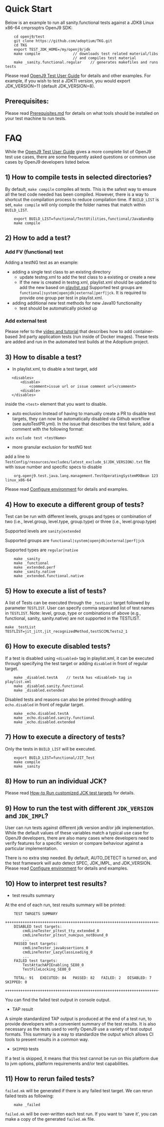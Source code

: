 <!--
Copyright (c) 2016, 2022 IBM Corp. and others

This program and the accompanying materials are made available under
the terms of the Eclipse Public License 2.0 which accompanies this
distribution and is available at https://www.eclipse.org/legal/epl-2.0/
or the Apache License, Version 2.0 which accompanies this distribution and
is available at https://www.apache.org/licenses/LICENSE-2.0.

This Source Code may also be made available under the following
Secondary Licenses when the conditions for such availability set
forth in the Eclipse Public License, v. 2.0 are satisfied: GNU
General Public License, version 2 with the GNU Classpath
Exception [1] and GNU General Public License, version 2 with the
OpenJDK Assembly Exception [2].

[1] https://www.gnu.org/software/classpath/license.html
[2] http://openjdk.java.net/legal/assembly-exception.html

SPDX-License-Identifier: EPL-2.0 OR Apache-2.0 OR GPL-2.0 WITH Classpath-exception-2.0 OR LicenseRef-GPL-2.0 WITH Assembly-exception
-->

# Quick Start

Below is an example to run all sanity.functional tests against a JDK8
Linux x86-64 cmprssptrs OpenJ9 SDK:

```
    cd openj9/test
    git clone https://github.com/adoptium/TKG.git
    cd TKG
    export TEST_JDK_HOME=/my/openj9/jdk
    make compile               // downloads test related material/libs
                               // and compiles test material
    make _sanity.functional.regular    // generates makefiles and runs tests
```

Please read [OpenJ9 Test User Guide](./docs/OpenJ9TestUserGuide.md) for
details and other examples.  For example, if you wish to test a JDK11 version,
you would export JDK_VERSION=11 (default JDK_VERSION=8).

## Prerequisites:
Please read [Prerequisites.md](./docs/Prerequisites.md) for details on
what tools should be installed on your test machine to run tests.

# FAQ

While the [OpenJ9 Test User Guide](./docs/OpenJ9TestUserGuide.md) gives
a more complete list of OpenJ9 test use cases, there are some
frequently asked questions or common use cases by OpenJ9 developers
listed below.

## 1) How to compile tests in selected directories?

By default, `make compile` compiles all tests. This is the safest way
to ensure all the test code needed has been compiled. However, there is a
way to shortcut the compilation process to reduce compilation time. If
`BUILD_LIST` is set, `make compile` will only compile the folder names
that match within `BUILD_LIST`.

```
    export BUILD_LIST=functional/TestUtilities,functional/Java8andUp
    make compile
```

## 2) How to add a test?

### Add FV (functional) test
Adding a testNG test as an example:
- adding a single test class to an existing directory
    - update testng.xml to add the test class to a existing <test> or
    create a new <test>
    - If the new <test> is created in testng.xml, playlist.xml should
    be updated to add the new <test> based on [playlist.xsd](./TKG/playlist.xsd)
    Supported test groups are `functional|system|openjdk|external|perf|jck`.
    It is required to provide one group per test in playlist.xml.
- adding additional new test methods for new Java10 functionality
    - test should be automatically picked up

### Add external test
Please refer to the [video and tutorial](https://blog.adoptopenjdk.net/2018/02/adding-third-party-application-tests-adoptopenjdk)
that describes how to add container-based 3rd party application tests
(run inside of Docker images). These tests are added and run in the
automated test builds at the Adoptium project.

## 3) How to disable a test?

- In playlist.xml, to disable a test target, add

 ```
    <disables>
        <disable>
            <comment>issue url or issue comment url</comment>
        <disable>
    </disables>
 ```

inside the `<test>` element that you want to disable.

- auto exclusion
Instead of having to manually create a PR to disable test targets, they can now be automatically disabled via Github workflow (see autoTestPR.yml). In the issue that describes the test failure, add a comment with the following format:

```auto exclude test <testName>```

- more granular exclusion for testNG test

add a line to `TestConfig/resources/excludes/latest_exclude_$(JDK_VERSION).txt`
 file with issue number and specific specs to disable
```
    org.openj9.test.java.lang.management.TestOperatingSystemMXBean 123 linux_x86-64
```

Please read [Configure environment](./docs/OpenJ9TestUserGuide.md#5-exclude-tests) for details and examples.

## 4) How to execute a different group of tests?

Test can be run with different levels, groups and types or combination of two
(i.e., level.group, level.type, group.type) or three (i.e., level.group.type)

Supported levels are `sanity|extended`

Supported groups  are `functional|system|openjdk|external|perf|jck`

Supported types  are `regular|native`

```
    make _sanity
    make _functional
    make _extended.perf
    make _sanity.native
    make _extended.functional.native
```

## 5) How to execute a list of tests?

A list of Tests can be executed through the `_testList` target followed by parameter `TESTLIST`. User can specify comma separated list of test names in `TESTLIST`. Note:  level, group, type or combinations of above (e.g., functional, sanity, sanity.native) are not supported in the TESTLIST.

```
make _testList TESTLIST=jit_jitt,jit_recognizedMethod,testSCCMLTests2_1
```

## 6) How to execute disabled tests?

If a test is disabled using `<disabled>` tag in playlist.xml, it can be executed through specifying the test target or adding `disabled` in front of regular target.

```
    make _disabled.testA    // testA has <disabled> tag in playlist.xml
    make _disabled.sanity.functional
    make _disabled.extended
```

Disabled tests and reasons can also be printed through adding `echo.disabled` in front of regular target.

```
    make _echo.disabled.testA
    make _echo.disabled.sanity.functional
    make _echo.disabled.extended
```

## 7) How to execute a directory of tests?

Only the tests in `BUILD_LIST` will be executed.

```
    export BUILD_LIST=functional/JIT_Test
    make compile
    make _sanity
```

## 8) How to run an individual JCK?

Please read [How-to Run customized JCK test targets](https://github.com/adoptium/aqa-tests/blob/master/jck/README.md) for details.

## 9) How to run the test with different `JDK_VERSION` and `JDK_IMPL`?

User can run tests against different jdk version and/or jdk
implementation. While the default values of these variables match a
typical use case for OpenJ9 developers, there are also many cases
where developers need to verify features for a specific version or
compare behaviour against a particular implementation.

There is no extra step needed.
By default, AUTO_DETECT is turned on, and the test framework will
auto detect SPEC, JDK_IMPL, and JDK_VERSION. Please read [Configure environment](./docs/OpenJ9TestUserGuide.md#1-configure-environment) for
details and examples.

## 10) How to interpret test results?
- test results summary

At the end of each run, test results summary will be printed:

```
    TEST TARGETS SUMMARY
    +++++++++++++++++++++++++++++++++++++++++++++++++++++++++++++++++++++++++++++
    DISABLED test targets:
	    cmdLineTester_pltest_tty_extended_0
	    cmdLineTester_pltest_numcpus_notBound_0
        ...
    PASSED test targets:
        cmdLineTester_javaAssertions_0
        cmdLineTester_LazyClassLoading_0
        ...
    FAILED test targets:
        TestAttachAPIEnabling_SE80_0
        TestFileLocking_SE80_0

    TOTAL: 91   EXECUTED: 84   PASSED: 82   FAILED: 2   DISABLED: 7   SKIPPED: 0
    +++++++++++++++++++++++++++++++++++++++++++++++++++++++++++++++++++++++++++++
```

You can find the failed test output in console output.

- TAP result

A simple standardized TAP output is produced at the end of a test run,
to provide developers with a convenient summary of the test results.
It is also necessary as the tests used to verify OpenJ9 use a variety
of test output formats. This summary is a way to standardize the output
which allows CI tools to present results in a common way.

- `SKIPPED` tests

If a test is skipped, it means that this test cannot be run on this
platform due to jvm options, platform requirements and/or test
capabilities.

## 11) How to rerun failed tests?

`failed.mk` will be generated if there is any failed test target.
We can rerun failed tests as following:

```
    make _failed
```

`failed.mk` will be over-written each test run. If you want to
'save it', you can make a copy of the generated `failed.mk` file.
